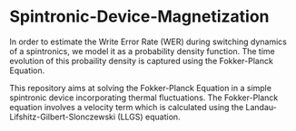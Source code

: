 # Spintronic-Device-Magnetization

In order to estimate the Write Error Rate (WER) during switching dynamics of a spintronics, we model it as a probability density function. The time evolution of this probaility density is captured using the Fokker-Planck Equation.

This repository aims at solving the Fokker-Planck Equation in a simple spintronic device incorporating thermal fluctuations. The Fokker-Planck equation involves a velocity term which is calculated using the Landau-Lifshitz-Gilbert-Slonczewski (LLGS) equation. 
